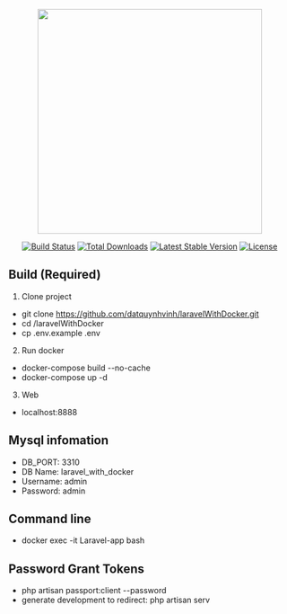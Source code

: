 <p align="center"><a href="https://laravel.com" target="_blank"><img src="https://raw.githubusercontent.com/laravel/art/master/logo-lockup/5%20SVG/2%20CMYK/1%20Full%20Color/laravel-logolockup-cmyk-red.svg" width="400"></a></p>

<p align="center">
<a href="https://travis-ci.org/laravel/framework"><img src="https://travis-ci.org/laravel/framework.svg" alt="Build Status"></a>
<a href="https://packagist.org/packages/laravel/framework"><img src="https://img.shields.io/packagist/dt/laravel/framework" alt="Total Downloads"></a>
<a href="https://packagist.org/packages/laravel/framework"><img src="https://img.shields.io/packagist/v/laravel/framework" alt="Latest Stable Version"></a>
<a href="https://packagist.org/packages/laravel/framework"><img src="https://img.shields.io/packagist/l/laravel/framework" alt="License"></a>
</p>

## Build (Required)
1. Clone project
- git clone https://github.com/datquynhvinh/laravelWithDocker.git
- cd /laravelWithDocker
- cp .env.example .env

2. Run docker
- docker-compose build --no-cache
- docker-compose up -d

3. Web
- localhost:8888

## Mysql infomation
- DB_PORT: 3310
- DB Name: laravel_with_docker
- Username: admin
- Password: admin

## Command line
- docker exec -it Laravel-app bash

## Password Grant Tokens
- php artisan passport:client --password
- generate development to redirect: php artisan serv
